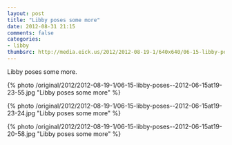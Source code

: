 ```yaml
---
layout: post
title: "Libby poses some more"
date: 2012-08-31 21:15
comments: false
categories: 
- libby
thumbsrc: http://media.eick.us/2012/2012-08-19-1/640x640/06-15-libby-poses--2012-06-15at19-23-55.jpg
---
```

Libby poses some more.

{% photo /original/2012/2012-08-19-1/06-15-libby-poses--2012-06-15at19-23-55.jpg "Libby poses some more" %}


{% photo /original/2012/2012-08-19-1/06-15-libby-poses--2012-06-15at19-23-24.jpg "Libby poses some more" %}


{% photo /original/2012/2012-08-19-1/06-15-libby-poses--2012-06-15at19-20-58.jpg "Libby poses some more" %}

